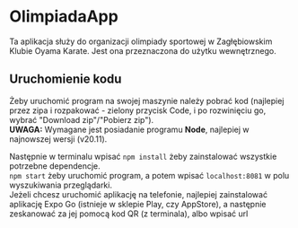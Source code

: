 # OlimpiadaApp

Ta aplikacja służy do organizacji olimpiady sportowej w Zagłębiowskim Klubie Oyama Karate.
Jest ona przeznaczona do użytku wewnętrznego.

## Uruchomienie kodu

Żeby uruchomić program na swojej maszynie należy pobrać kod (najlepiej przez zipa i rozpakować - zielony przycisk Code, i po rozwinięciu go, wybrać "Download zip"/"Pobierz zip").  
**UWAGA:** Wymagane jest posiadanie programu **Node**, najlepiej w najnowszej wersji (v20.11).  

Następnie w terminalu wpisać `npm install` żeby zainstalować wszystkie potrzebne dependencje.  
`npm start` żeby uruchomić program, a potem wpisać `localhost:8081` w polu wyszukiwania przeglądarki.  
Jeżeli chcesz uruchomić aplikację na telefonie, najlepiej zainstalować aplikację Expo Go (istnieje w sklepie Play, czy AppStore), a następnie zeskanować za jej pomocą kod QR (z terminala), albo wpisać url
